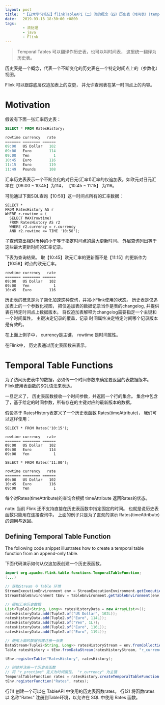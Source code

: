 ```yaml
---
layout: post
title:  "【日常学习笔记】flinkTableAPI（二）流的概念（四）历史表（时间表）(temporalTables)"
date:   2019-03-13 18:30:00 +0800
tags:
        - 流处理
        - java
        - Flink
---
```


> Temporal Tables 可以翻译作历史表，也可以叫时间表， 这里统一翻译为历史表。

历史表是一个概念，代表一个不断变化的历史表在一个特定时间点上的（参数化）视图。

Flink 可以跟踪底层仅追加表上的变更， 并允许查询表在某一时间点上的内容。

# Motivation
假设有下面一张汇率历史表：

```sql
SELECT * FROM RatesHistory;

rowtime currency   rate
======= ======== ======
09:00   US Dollar   102
09:00   Euro        114
09:00   Yen           1
10:45   Euro        116
11:15   Euro        119
11:49   Pounds      108
```
汇率历史表表示一个不断变化的对日元(汇率1)汇率的仅追加表。如欧元对日元汇率在【09:00 ~ 10:45】为114， 【10:45 ~ 11:15】 为116。

可能通过下面SQL查询【10:58】这一时间点所有的汇率数据：

```
SELECT *
FROM RatesHistory AS r
WHERE r.rowtime = (
  SELECT MAX(rowtime)
  FROM RatesHistory AS r2
  WHERE r2.currency = r.currency
  AND r2.rowtime <= TIME '10:58');
```

子查询查出相对币种的小于等于指定时间点的最大更新时间。 外层查询列出等于这些最大更新时间的汇率记录。


下表为查询结果。 取【10:45】欧元汇率的更新而不是【11:15】的更新作为【10:58】时点的欧元汇率。

```
rowtime currency   rate
======= ======== ======
09:00   US Dollar   102
09:00   Yen           1
10:45   Euro        116
```

历史表的概念是为了简化加速这种查询，并减小Flink使用的状态。 历史表是仅追加表上的一个参数化视图， 把仅追加表的数据记录当作是表的changelog, 并提供表在特定时间点上数据版本。 将仅追加表解释为changelog需要指定一个主键和一个时间属性。 主键决定记录的覆盖，记录 时间属性决定特定时间哪个记录版本是有效的。

在上面上例子中， currency是主键， rowtime 是时间属性。

在Flink中， 历史表通过历史表函数来表示。

# Temporal Table Functions

为了访问历史表中的数据，必须传一个时间参数来确定要返回的表数据版本。Flink使用表函数的SQL语法来表达。

一旦定义了， 历史表函数接收一个时间参数，并返回一个行的集合。 集合中包含了，基于给定的时间参数，所有存在的主键对应的最新版本的数据。

假设基于 RatesHistory表定义了一个历史表函数 Rates(timeAttribute)， 我们可以这样使用：
```
SELECT * FROM Rates('10:15');

rowtime currency   rate
======= ======== ======
09:00   US Dollar   102
09:00   Euro        114
09:00   Yen           1

SELECT * FROM Rates('11:00');

rowtime currency   rate
======= ======== ======
09:00   US Dollar   102
10:45   Euro        116
09:00   Yen           1
```
每个对Rates(timeAttribute)的查询会根据 timeAttribute 返回Rates的状态。

note: 当前 Flink 还不支持直接在历史表函数中指定固定的时间。 也就是说历史表函数只能用在连接查询中。 上面的例子只是为了直观的演示 Rates(timeAttribute) 的调用与返回。

## Defining Temporal Table Function
The following code snippet illustrates how to create a temporal table function from an append-only table.

下面代码演示如何从仅追加表创建一个历史表函数。

```java
import org.apache.flink.table.functions.TemporalTableFunction;
(...)

// 获取Stream 与 Table 环境
StreamExecutionEnvironment env = StreamExecutionEnvironment.getExecutionEnvironment();
StreamTableEnvironment tEnv = TableEnvironment.getTableEnvironment(env);

// 模拟汇率历史数据
List<Tuple2<String, Long>> ratesHistoryData = new ArrayList<>();
ratesHistoryData.add(Tuple2.of("US Dollar", 102L));
ratesHistoryData.add(Tuple2.of("Euro", 114L));
ratesHistoryData.add(Tuple2.of("Yen", 1L));
ratesHistoryData.add(Tuple2.of("Euro", 116L));
ratesHistoryData.add(Tuple2.of("Euro", 119L));

// 使用上面的数据创建注册一张表
DataStream<Tuple2<String, Long>> ratesHistoryStream = env.fromCollection(ratesHistoryData);
Table ratesHistory = tEnv.fromDataStream(ratesHistoryStream, "r_currency, r_rate, r_proctime.proctime");

tEnv.registerTable("RatesHistory", ratesHistory);

// 创建并注册一个历史表函数
// 将 "r_proctime" 定义为时间属性， "r_currency" 为主键
TemporalTableFunction rates = ratesHistory.createTemporalTableFunction("r_proctime", "r_currency"); // <==== (1)
tEnv.registerFunction("Rates", rates);                                                              // <==== (2)
```
行(1) 创建一个可以在 TableAPI 中使用的历史表函数rates。
行(2) 将函数rates 以 名称"Rates" 注册到Table环境，以允许在 SQL 中使用 Rates 函数。
